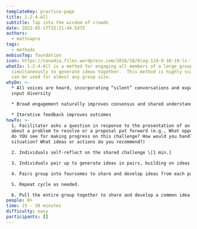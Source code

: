 ```yaml
---
templateKey: practice-page
title: 1-2-4-All
subtitle: Tap into the wisdom of crowds
date: 2022-05-17T15:21:44.547Z
authors:
  - mattnapro
tags:
  - methods
mobiusTag: foundation
icon: https://nanadia.files.wordpress.com/2018/10/blog-119-8-10-19-ls-1-2-4-all.jpg
whatIs: 1-2-4-All is a method for engaging all members of a large group
  simultaneously to generate ideas together.  This method is highly scalable and
  can be used for almost any group size.
whyDo: >-
  * All voices are heard, incorporating “silent” conversations and expanding
  input diversity

  * Broad engagement naturally improves consensus and shared understanding

  * Iterative feedback improves outcomes
howTo: >-
  1. Facilitator asks a question in response to the presentation of an issue, or
  about a problem to resolve or a proposal put forward (e.g., What opportunities
  do YOU see for making progress on this challenge? How would you handle this
  situation? What ideas or actions do you recommend?)

  2. Individuals self-reflect on the shared challenge \[1 min.]

  3. Individuals pair up to generate ideas in pairs, building on ideas from self-reflection. \[2 min.]

  4. Pairs group into foursomes to share and develop ideas from each pair. \[4 min.]

  5. Repeat cycle as needed.

  6. Pull the entire group together to share and develop a common idea. \[5 min.]
people: 8+
time: 15 - 30 minutes
difficulty: easy
participants: []
---
```

